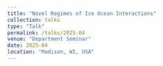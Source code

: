 ```yaml
---
title: "Novel Regimes of Ice Ocean Interactions"
collection: talks
type: "Talk"
permalink: /talks/2025-04
venue: "Department Seminar"
date: 2025-04
location: "Madison, WI, USA"
---
```



